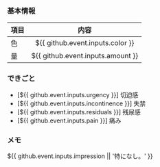 ### 基本情報
| 項目 | 内容 |
| --- | :---: |
| 色 | ${{ github.event.inputs.color }} |
| 量 | ${{ github.event.inputs.amount }} |

### できごと
* [${{ github.event.inputs.urgency }}] 切迫感
* [${{ github.event.inputs.incontinence }}] 失禁
* [${{ github.event.inputs.residuals }}] 残尿感
* [${{ github.event.inputs.pain }}] 痛み

### メモ
${{ github.event.inputs.impression || '特になし。' }}
